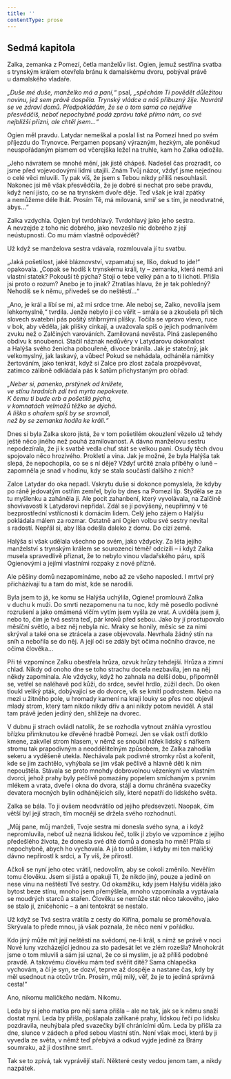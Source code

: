 ```yaml
---
title: ''
contentType: prose
---
```


## Sedmá kapitola

Zalka, zemanka z Pomezí, četla manželův list. Ogien, jemuž sestřina svatba s trynským králem otevřela bránu k damalskému dvoru, pobýval právě u damalského vladaře.

  

_„Duše mé duše, manželko má a paní,“_ psal, _„spěchám Ti povědět důležitou novinu, jež sem právě dospěla. Trynský vládce a náš příbuzný žije. Navrátil se ve zdraví domů. Předpokládám, že se o tom sama co nejdříve přesvědčíš, neboť nepochybně podá zprávu také přímo nám, co své nejbližší přízni, ale chtěl jsem…“_

  

Ogien měl pravdu. Latydar nemeškal a poslal list na Pomezí hned po svém příjezdu do Trynovce. Pergamen popsaný výrazným, hezkým, ale poněkud neuspořádaným písmem od včerejška ležel na truhle, kam ho Zalka odložila.

  

„Jeho návratem se mnohé mění, jak jistě chápeš. Nadešel čas prozradit, co jsme před vojevodovými lidmi utajili. Znám Tvůj názor, vždyť jsme nejednou o celé věci mluvili. Ty pak víš, že jsem s Tebou nikdy příliš nesouhlasil. Nakonec jsi mě však přesvědčila, že je dobré si nechat pro sebe pravdu, když není jisto, co se na trynském dvoře děje. Teď však je král zpátky a nemůžeme déle lhát. Prosím Tě, má milovaná, smiř se s tím, je neodvratné, abys…“

  

Zalka vzdychla. Ogien byl tvrdohlavý. Tvrdohlavý jako jeho sestra. A nevzejde z toho nic dobrého, jako nevzešlo nic dobrého z její neústupnosti. Co mu mám vlastně odpovědět?

Už když se manželova sestra vdávala, rozmlouvala jí tu svatbu.

„Jaká pošetilost, jaké bláznovství, vzpamatuj se, Ilšo, dokud to jde!“ opakovala. „Copak se hodíš k trynskému králi, ty – zemanka, která nemá ani vlastní statek? Pokouší tě pýcha? Stojí o tebe velký pán a to ti lichotí. Přišla jsi proto o rozum? Anebo je to jinak? Ztratilas hlavu, že je tak pohledný? Nehodíš se k němu, přivedeš se do neštěstí…“

„Ano, je král a líbí se mi, až mi srdce trne. Ale neboj se, Zalko, nevolila jsem lehkomyslně,“ tvrdila. Jenže nebylo jí co věřit – smála se a zkoušela při těch slovech svatební pás pošitý stříbrnými plíšky. Točila se vpravo vlevo, ruce v bok, aby věděla, jak plíšky cinkají, a uvažovala spíš o jejich podmanivém zvuku než o Zalčiných varováních. Zamilovaná nevěsta. Plná zaslepeného obdivu k snoubenci. Stačil náznak nedůvěry v Latydarovu dokonalost a Halýša svého ženicha pobouřeně, divoce bránila. Jak je statečný, jak velkomyslný, jak laskavý, a vůbec! Pokud se nehádala, odháněla námitky žertováním, jako tenkrát, když si Zalce pro zlost začala prozpěvovat, zatímco zálibně odkládala pás k šatům přichystaným pro obřad:

  

_„Neber si, panenko, prstýnek od knížete,  
ve stínu hradních zdí tvá myrta nepokvete.  
K čemu ti bude erb a pošetilá pýcha,  
v komnatách velmožů těžko se dýchá.  
A liška s ohařem spíš by se srovnali,  
než by se zemanka hodila ke králi.“_

  

Dnes si byla Zalka skoro jistá, že v tom pošetilém okouzlení vězelo už tehdy ještě něco jiného než pouhá zamilovanost. A dávno manželovu sestru nepodezírala, že ji k svatbě vedla chuť stát se velkou paní. Osudy těch dvou spojovalo něco hrozivého. Prokletí a vina. Jak je možné, že byla Halýša tak slepá, že nepochopila, co se s ní děje? Vždyť určitě znala příběhy o luně – zapomněla je snad v hodinu, kdy se stala součástí dalšího z nich?

Zalce Latydar do oka nepadl. Vskrytu duše si dokonce pomyslela, že kdyby po ráně jedovatým ostřím zemřel, bylo by dnes na Pomezí líp. Styděla se za tu myšlenku a zaháněla ji. Ale pocit zahanbení, který vyvolávala, na Zalčině shovívavosti k Latydarovi nepřidal. Zdál se jí povýšený, neupřímný v té bezprostřední vstřícnosti k domácím lidem. Celý jeho zájem o Halýšu pokládala málem za rozmar. Ostatně ani Ogien volbu své sestry nevítal s radostí. Nepřál si, aby Ilša odešla daleko z domu. Do cizí země.

Halýša si však udělala všechno po svém, jako vždycky. Za léta jejího manželství s trynským králem se sourozenci téměř odcizili – i když Zalka musela spravedlivě přiznat, že to nebylo vinou vladařského páru, spíš Ogienovými a jejími vlastními rozpaky z nové přízně.

Ale pěšiny domů nezapomínáme, nebo až ze všeho naposled. I mrtví prý přicházívají tu a tam do míst, kde se narodili.

Byla jsem to já, ke komu se Halýša uchýlila, Ogiene! promlouvá Zalka v duchu k muži. Do smrti nezapomenu na tu noc, kdy mě posedlo podivné rozrušení a jako omámená vlčím vytím jsem vyšla ze vrat. A uviděla jsem ji, nebo to, čím je tvá sestra teď, pár kroků před sebou. Jako by jí prostupovalo měsíční světlo, a bez něj nebyla nic. Mraky se honily, měsíc se za nimi skrýval a také ona se ztrácela a zase objevovala. Nevrhala žádný stín na sníh a nebořila se do něj. A její oči se zdály být očima nočního dravce, ne očima člověka…

Při té vzpomínce Zalku obestřela hrůza, ozvuk hrůzy tehdejší. Hrůza a zimní chlad. Nikdy od onoho dne se toho strachu docela nezbavila, jen na něj někdy zapomínala. Ale vždycky, když ho zahnala na delší dobu, připomněl se, vetřel se naléhavě pod kůži, do srdce, sevřel hrdlo, zúžil dech. Do oken tloukl veliký pták, dobývající se do dvorce, vlk se kmitl podrostem. Nebo na mezi u žitného pole, u hromady kamení na kraji louky se přes noc objevil mladý strom, který tam nikdo nikdy dřív a ani nikdy potom neviděl. A stál tam právě jeden jediný den, shlížeje na dvorec.

V dubnu ji strach ovládl natolik, že se rozhodla vytnout znáhla vyrostlou břízku přimknutou ke dřevěné hradbě Pomezí. Jen se však ostří dotklo kmene, zakvílel strom hlasem, v němž se snoubil nářek lidský s nářkem stromu tak prapodivným a neoddělitelným způsobem, že Zalka zahodila sekeru a vyděšeně utekla. Nechávala pak podivné stromky růst a kořenit, kde se jim zachtělo, vyhýbala se jim však pečlivě a hlavně děti k nim nepouštěla. Stávala se proto mnohdy dobrovolnou vězenkyní ve vlastním dvorci, jehož prahy byly pečlivě pomazány popelem smíchaným s prvním mlékem a vrata, dveře i okna do dvora, stájí a domu chráněna svazečky devatera mocných bylin odhánějících síly, které nepatří do lidského světa.

Zalka se bála. To ji ovšem neodvrátilo od jejího předsevzetí. Naopak, čím větší byl její strach, tím mocněji se držela svého rozhodnutí.

  

„Můj pane, můj manželi, Tvoje sestra mi donesla svého syna, a i když nepromluvila, neboť už nezná lidskou řeč, tolik jí zbylo ve vzpomínce z jejího předešlého života, že donesla své dítě domů a donesla ho mně! Přála si nepochybně, abych ho vychovala. A já to udělám, i kdyby mi ten maličký dávno nepřirostl k srdci, a Ty víš, že přirostl.

Ačkoli se nyní jeho otec vrátil, nedovolím, aby se cokoli změnilo. Nevěřím tomu člověku. Jsem si jistá a opakuji Ti, že nikdo jiný, pouze a jedině on nese vinu na neštěstí Tvé sestry. Od okamžiku, kdy jsem Halýšu viděla jako bytost beze stínu, mnoho jsem přemýšlela, mnoho vzpomínala a vyptávala se moudrých starců a stařen. Člověku se nemůže stát něco takového, jako se stalo jí, zničehonic – a ani tentokrát se nestalo.

Už když se Tvá sestra vrátila z cesty do Kiřína, pomalu se proměňovala. Skrývala to přede mnou, já však poznala, že něco není v pořádku.

Kdo jiný může mít její neštěstí na svědomí, ne-li král, s nímž se právě v noci Nové luny vzcházející jednou za sto padesát let ve zlém rozešla? Mnohokrát jsme o tom mluvili a sám jsi uznal, že co si myslím, je až příliš podobné pravdě. A takovému člověku mám teď svěřit dítě? Sama chlapečka vychovám, a čí je syn, se dozví, teprve až dospěje a nastane čas, kdy by měl usednout na otcův trůn. Prosím, můj milý, věř, že je to jediná správná cesta!“

  

Ano, nikomu maličkého nedám. Nikomu.

Leda by si jeho matka pro něj sama přišla – ale ne tak, jak se k němu snaží dostat nyní. Leda by přišla, pošlapala zaříkané prahy, lidskou řečí po lidsku pozdravila, neuhýbala před svazečky býlí chránícími dům. Leda by přišla za dne, slunce v zádech a před sebou vlastní stín. Není však moci, která by ji vyvedla ze světa, v němž teď přebývá a odkud vyjde jedině za Brány soumraku, až ji dostihne smrt.

Tak se to zpívá, tak vyprávějí staří. Některé cesty vedou jenom tam, a nikdy nazpátek.
